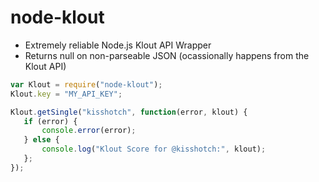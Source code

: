 
node-klout
==========

 * Extremely reliable Node.js Klout API Wrapper
 * Returns null on non-parseable JSON (ocassionally happens from the Klout API)
 
 ```javascript
var Klout = require("node-klout");
Klout.key = "MY_API_KEY";

Klout.getSingle("kisshotch", function(error, klout) {
	if (error) {
		console.error(error); 
	} else {
		console.log("Klout Score for @kisshotch:", klout);
	};
});
 ```
